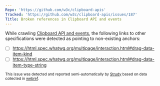 ```yaml
---
Repo: 'https://github.com/w3c/clipboard-apis'
Tracked: 'https://github.com/w3c/clipboard-apis/issues/187'
Title: Broken references in Clipboard API and events
---
```


While crawling [Clipboard API and events](https://w3c.github.io/clipboard-apis/), the following links to other specifications were detected as pointing to non-existing anchors:
* [ ] https://html.spec.whatwg.org/multipage/interaction.html#drag-data-item-kind
* [ ] https://html.spec.whatwg.org/multipage/interaction.html#drag-data-item-type-string

<sub>This issue was detected and reported semi-automatically by [Strudy](https://github.com/w3c/strudy/) based on data collected in [webref](https://github.com/w3c/webref/).</sub>
